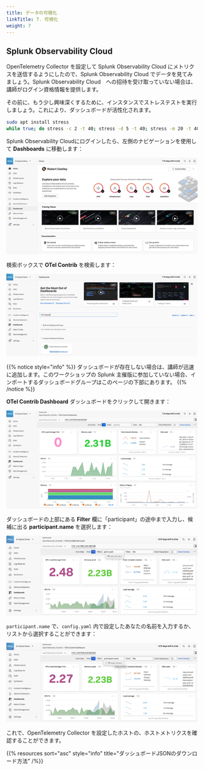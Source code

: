 ```yaml
---
title: データの可視化
linkTitle: 7. 可視化
weight: 7
---
```


## Splunk Observability Cloud

OpenTelemetry Collector を設定して Splunk Observability Cloud にメトリクスを送信するようにしたので、Splunk Observability Cloud でデータを見てみましょう。Splunk Observability Cloud　への招待を受け取っていない場合は、講師がログイン資格情報を提供します。

その前に、もう少し興味深くするために、インスタンスでストレステストを実行しましょう。これにより、ダッシュボードが活性化されます。

``` bash
sudo apt install stress
while true; do stress -c 2 -t 40; stress -d 5 -t 40; stress -m 20 -t 40; done
```

Splunk Observability Cloudにログインしたら、左側のナビゲーションを使用して **Dashboards** に移動します：

![menu-dashboards](../images/menu-dashboards.png)

検索ボックスで **OTel Contrib** を検索します：

![search-dashboards](../images/search-dashboards.png)

{{% notice style="info" %}}
ダッシュボードが存在しない場合は、講師が迅速に追加します。このワークショップの Splunk 主催版に参加していない場合、インポートするダッシュボードグループはこのページの下部にあります。
{{% /notice %}}

**OTel Contrib Dashboard** ダッシュボードをクリックして開きます：

![otel-dashboard](../images/otel-dashboard.png)

ダッシュボードの上部にある **Filter** 欄に「participant」の途中まで入力し、候補に出る **participant.name** を選択します：

![search-filter](../images/search-filter.png)

`participant.name` で、`config.yaml` 内で設定したあなたの名前を入力するか、リストから選択することができます：

![select-conf-attendee-name](../images/select-participant-name.png)

これで、OpenTelemetry Collector を設定したホストの、ホストメトリクスを確認することができます。

{{% resources sort="asc" style="info" title="ダッシュボードJSONのダウンロード方法" /%}}
